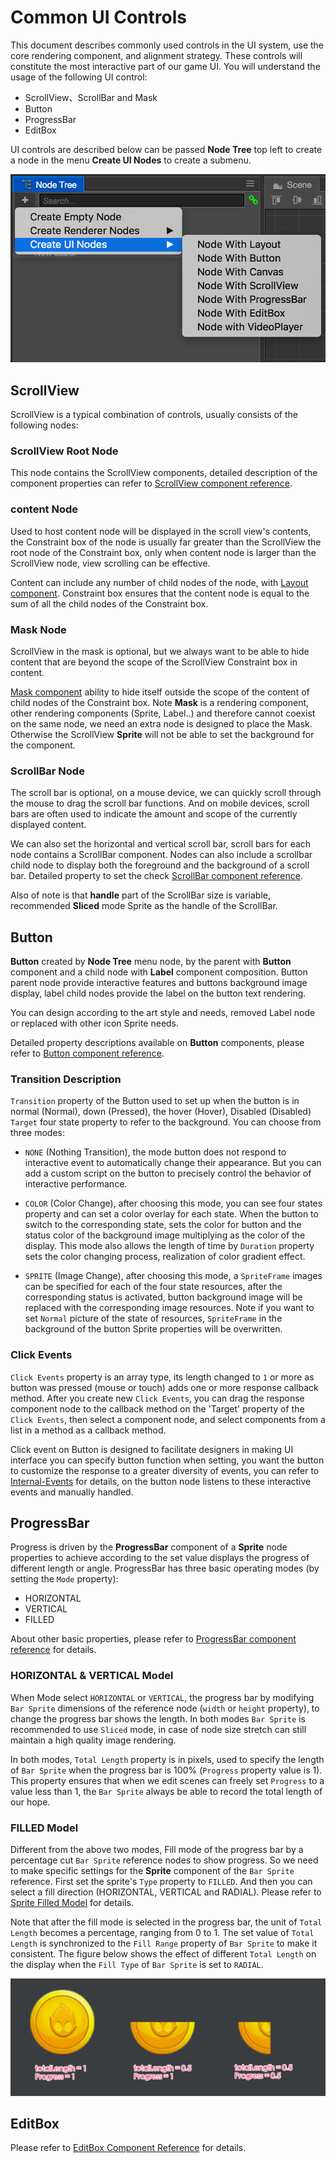 # Common UI Controls

This document describes commonly used controls in the UI system, use the core rendering component, and alignment strategy. These controls will constitute the most interactive part of our game UI. You will understand the usage of the following UI control:

- ScrollView、ScrollBar and Mask
- Button
- ProgressBar
- EditBox

UI controls are described below can be passed **Node Tree** top left to create a node in the menu **Create UI Nodes** to create a submenu.

![create node ui](ui-components/create_node_ui.png)

## ScrollView

ScrollView is a typical combination of controls, usually consists of the following nodes:

### ScrollView Root Node

This node contains the ScrollView components, detailed description of the component properties can refer to [ScrollView component reference](../components/scrollview.md).

### content Node

Used to host content node will be displayed in the scroll view's contents, the Constraint box of the node is usually far greater than the ScrollView the root node of the Constraint box, only when content node is larger than the ScrollView node, view scrolling can be effective.

Content can include any number of child nodes of the node, with [Layout component](auto-layout.md). Constraint box ensures that the content node is equal to the sum of all the child nodes of the Constraint box.

### Mask Node

ScrollView in the mask is optional, but we always want to be able to hide content that are beyond the scope of the ScrollView Constraint box in content.

[Mask component](../components/mask.md) ability to hide itself outside the scope of the content of child nodes of the Constraint box. Note **Mask** is a rendering component, other rendering components (Sprite, Label..) and therefore cannot coexist on the same node, we need an extra node is designed to place the Mask. Otherwise the ScrollView **Sprite** will not be able to set the background for the component.

### ScrollBar Node

The scroll bar is optional, on a mouse device, we can quickly scroll through the mouse to drag the scroll bar functions. And on mobile devices, scroll bars are often used to indicate the amount and scope of the currently displayed content.

We can also set the horizontal and vertical scroll bar, scroll bars for each node contains a ScrollBar component. Nodes can also include a scrollbar child node to display both the foreground and the background of a scroll bar. Detailed property to set the check [ScrollBar component reference](../components/scrollbar.md).

Also of note is that **handle** part of the ScrollBar size is variable, recommended **Sliced** mode Sprite as the handle of the ScrollBar.

## Button

**Button** created by **Node Tree** menu node, by the parent with **Button** component and a child node with **Label** component composition. Button parent node provide interactive features and buttons background image display, label child nodes provide the label on the button text rendering.

You can design according to the art style and needs, removed Label node or replaced with other icon Sprite needs.

Detailed property descriptions available on **Button** components, please refer to [Button component reference](../components/button.md).

### Transition Description

`Transition` property of the Button used to set up when the button is in normal (Normal), down (Pressed), the hover (Hover), Disabled (Disabled) `Target` four state property to refer to the background. You can choose from three modes:

- `NONE` (Nothing Transition), the mode button does not respond to interactive event to automatically change their appearance. But you can add a custom script on the button to precisely control the behavior of interactive performance.

- `COLOR` (Color Change), after choosing this mode, you can see four states property and can set a color overlay for each state. When the button to switch to the corresponding state, sets the color for button and the status color of the background image multiplying as the color of the display. This mode also allows the length of time by `Duration` property sets the color changing process, realization of color gradient effect.

- `SPRITE` (Image Change), after choosing this mode, a `SpriteFrame` images can be specified for each of the four state resources, after the corresponding status is activated, button background image will be replaced with the corresponding image resources. Note if you want to set `Normal` picture of the state of resources, `SpriteFrame` in the background of the button Sprite properties will be overwritten.

### Click Events

`Click Events` property is an array type, its length changed to `1` or more as button was pressed (mouse or touch) adds one or more response callback method. After you create new `Click Events`, you can drag the response component node to the callback method on the 'Target' property of the `Click Events`, then select a component node, and select components from a list in a method as a callback method.

Click event on Button is designed to facilitate designers in making UI interface you can specify button function when setting, you want the button to customize the response to a greater diversity of events, you can refer to [Internal-Events](../scripting/internal-events.md) for details, on the button node listens to these interactive events and manually handled.

## ProgressBar

Progress is driven by the **ProgressBar** component of a **Sprite** node properties to achieve according to the set value displays the progress of different length or angle. ProgressBar has three basic operating modes (by setting the `Mode` property):

- HORIZONTAL
- VERTICAL
- FILLED

About other basic properties, please refer to [ProgressBar component reference](../components/progress.md) for details.

### HORIZONTAL & VERTICAL Model

When Mode select `HORIZONTAL` or `VERTICAL`, the progress bar by modifying `Bar Sprite` dimensions of the reference node (`width` or `height` property), to change the progress bar shows the length. In both modes `Bar Sprite` is recommended to use `Sliced` mode, in case of node size stretch can still maintain a high quality image rendering.

In both modes, `Total Length` property is in pixels, used to specify the length of `Bar Sprite` when the progress bar is 100% (`Progress` property value is 1). This property ensures that when we edit scenes can freely set `Progress` to a value less than 1, the `Bar Sprite` always be able to record the total length of our hope.

### FILLED Model

Different from the above two modes, Fill mode of the progress bar by a percentage cut `Bar Sprite` reference nodes to show progress. So we need to make specific settings for the **Sprite** component of the `Bar Sprite` reference. First set the sprite's `Type` property to `FILLED`. And then you can select a fill direction (HORIZONTAL, VERTICAL and RADIAL). Please refer to [Sprite Filled Model](../components/sprite.md#--2) for details.

Note that after the fill mode is selected in the progress bar, the unit of `Total Length` becomes a percentage, ranging from 0 to 1. The set value of `Total Length` is synchronized to the `Fill Range` property of `Bar Sprite` to make it consistent. The figure below shows the effect of different `Total Length` on the display when the `Fill Type` of `Bar Sprite` is set to `RADIAL`.

![filled radial](ui-components/filled_radial.png)

## EditBox

Please refer to [EditBox Component Reference](../components/editbox.md) for details.
